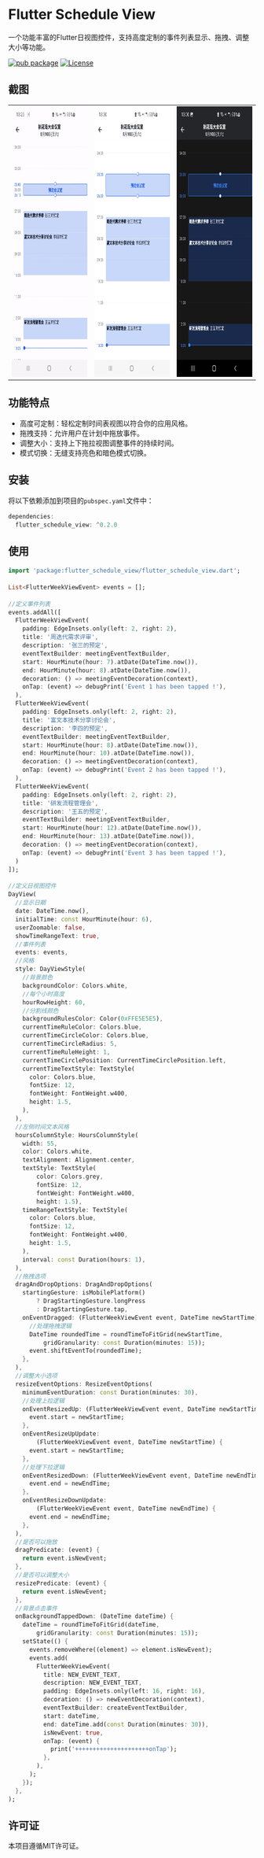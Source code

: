 # Flutter Schedule View

一个功能丰富的Flutter日视图控件，支持高度定制的事件列表显示、拖拽、调整大小等功能。

[![pub package](https://img.shields.io/pub/v/flutter_schedule_view?label=flutter_schedule_view&color=green)](https://pub.dev/packages/flutter_schedule_view)
[![License](https://img.shields.io/badge/license-MIT-blue.svg)](https://github.com/kongpf8848/flutter_schedule_view/blob/main/LICENSE)

## 截图

<table> 
  <tr> 
    <td><img src="https://github.com/kongpf8848/flutter_schedule_view/raw/master/screenshots/drag_and_resize.gif" alt="Drag and Resize" width="250" height="550"></td> 
    <td><img src="https://github.com/kongpf8848/flutter_schedule_view/raw/master/screenshots/schedule_view_light.jpg" alt="Light Mode" width="250" height="550"></td> 
    <td><img src="https://github.com/kongpf8848/flutter_schedule_view/raw/master/screenshots/schedule_view_dark.jpg" alt="Dark Mode" width="250" height="550"></td> 
  </tr> 
</table>


## 功能特点
- 高度可定制：轻松定制时间表视图以符合你的应用风格。
- 拖拽支持：允许用户在计划中拖放事件。
- 调整大小：支持上下拖拉视图调整事件的持续时间。
- 模式切换：无缝支持亮色和暗色模式切换。

## 安装
将以下依赖添加到项目的```pubspec.yaml```文件中：
```dart
dependencies:
  flutter_schedule_view: ^0.2.0
```

## 使用
```dart
import 'package:flutter_schedule_view/flutter_schedule_view.dart';

List<FlutterWeekViewEvent> events = [];

//定义事件列表
events.addAll([
  FlutterWeekViewEvent(
    padding: EdgeInsets.only(left: 2, right: 2),
    title: '周迭代需求评审',
    description: '张三的预定',
    eventTextBuilder: meetingEventTextBuilder,
    start: HourMinute(hour: 7).atDate(DateTime.now()),
    end: HourMinute(hour: 8).atDate(DateTime.now()),
    decoration: () => meetingEventDecoration(context),
    onTap: (event) => debugPrint('Event 1 has been tapped !'),
  ),
  FlutterWeekViewEvent(
    padding: EdgeInsets.only(left: 2, right: 2),
    title: '富文本技术分享讨论会',
    description: '李四的预定',
    eventTextBuilder: meetingEventTextBuilder,
    start: HourMinute(hour: 8).atDate(DateTime.now()),
    end: HourMinute(hour: 10).atDate(DateTime.now()),
    decoration: () => meetingEventDecoration(context),
    onTap: (event) => debugPrint('Event 2 has been tapped !'),
  ),
  FlutterWeekViewEvent(
    padding: EdgeInsets.only(left: 2, right: 2),
    title: '研发流程管理会',
    description: '王五的预定',
    eventTextBuilder: meetingEventTextBuilder,
    start: HourMinute(hour: 12).atDate(DateTime.now()),
    end: HourMinute(hour: 13).atDate(DateTime.now()),
    decoration: () => meetingEventDecoration(context),
    onTap: (event) => debugPrint('Event 3 has been tapped !'),
  )
]);

//定义日视图控件  
DayView(
  //显示日期
  date: DateTime.now(),
  initialTime: const HourMinute(hour: 6),
  userZoomable: false,
  showTimeRangeText: true,
  //事件列表
  events: events,
  //风格
  style: DayViewStyle(
    //背景颜色
    backgroundColor: Colors.white,
    //每个小时高度
    hourRowHeight: 60,
    //分割线颜色
    backgroundRulesColor: Color(0xFFE5E5E5),
    currentTimeRuleColor: Colors.blue,
    currentTimeCircleColor: Colors.blue,
    currentTimeCircleRadius: 5,
    currentTimeRuleHeight: 1,
    currentTimeCirclePosition: CurrentTimeCirclePosition.left,
    currentTimeTextStyle: TextStyle(
      color: Colors.blue,
      fontSize: 12,
      fontWeight: FontWeight.w400,
      height: 1.5,
    ),
  ),
  //左侧时间文本风格
  hoursColumnStyle: HoursColumnStyle(
    width: 55,
    color: Colors.white,
    textAlignment: Alignment.center,
    textStyle: TextStyle(
        color: Colors.grey,
        fontSize: 12,
        fontWeight: FontWeight.w400,
        height: 1.5),
    timeRangeTextStyle: TextStyle(
      color: Colors.blue,
      fontSize: 12,
      fontWeight: FontWeight.w400,
      height: 1.5,
    ),
    interval: const Duration(hours: 1),
  ),
  //拖拽选项
  dragAndDropOptions: DragAndDropOptions(
    startingGesture: isMobilePlatform()
        ? DragStartingGesture.longPress
        : DragStartingGesture.tap,
    onEventDragged: (FlutterWeekViewEvent event, DateTime newStartTime) {
      //处理拖拽逻辑
      DateTime roundedTime = roundTimeToFitGrid(newStartTime,
          gridGranularity: const Duration(minutes: 15));
      event.shiftEventTo(roundedTime);
    },
  ),
  //调整大小选项
  resizeEventOptions: ResizeEventOptions(
    minimumEventDuration: const Duration(minutes: 30),
    //处理上拉逻辑
    onEventResizedUp: (FlutterWeekViewEvent event, DateTime newStartTime) {
      event.start = newStartTime;
    },
    onEventResizeUpUpdate:
        (FlutterWeekViewEvent event, DateTime newStartTime) {
      event.start = newStartTime;
    },
    //处理下拉逻辑
    onEventResizedDown: (FlutterWeekViewEvent event, DateTime newEndTime) {
      event.end = newEndTime;
    },
    onEventResizeDownUpdate:
        (FlutterWeekViewEvent event, DateTime newEndTime) {
      event.end = newEndTime;
    },
  ),
  //是否可以拖放
  dragPredicate: (event) {
    return event.isNewEvent;
  },
  //是否可以调整大小
  resizePredicate: (event) {
    return event.isNewEvent;
  },
  //背景点击事件
  onBackgroundTappedDown: (DateTime dateTime) {
    dateTime = roundTimeToFitGrid(dateTime,
        gridGranularity: const Duration(minutes: 15));
    setState(() {
      events.removeWhere((element) => element.isNewEvent);
      events.add(
        FlutterWeekViewEvent(
          title: NEW_EVENT_TEXT,
          description: NEW_EVENT_TEXT,
          padding: EdgeInsets.only(left: 16, right: 16),
          decoration: () => newEventDecoration(context),
          eventTextBuilder: createEventTextBuilder,
          start: dateTime,
          end: dateTime.add(const Duration(minutes: 30)),
          isNewEvent: true,
          onTap: (event) {
            print('+++++++++++++++++++++onTap');
          },
        ),
      );
    });
  },
);
```
## 许可证
本项目遵循MIT许可证。
